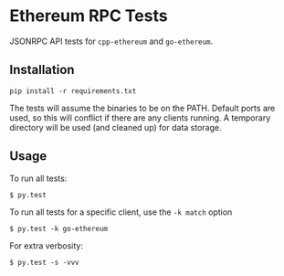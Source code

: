 # Ethereum RPC Tests

JSONRPC API tests for `cpp-ethereum` and `go-ethereum`.

## Installation

```
pip install -r requirements.txt
```

The tests will assume the binaries to be on the PATH. Default ports are used, so this will conflict if there are any clients running. A temporary directory will be used (and cleaned up) for data storage.

## Usage

To run all tests:
```
$ py.test
```

To run all tests for a specific client, use the `-k match` option

```
$ py.test -k go-ethereum
```

For extra verbosity:
```
$ py.test -s -vvv
```
